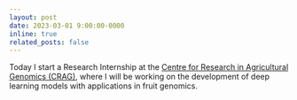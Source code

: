 ```yaml
---
layout: post
date: 2023-03-01 9:00:00-0000
inline: true
related_posts: false
---
```


Today I start a Research Internship at the [Centre for Research in Agricultural Genomics (CRAG)](https://www.cragenomica.es/), where I will be working on the development of deep learning models with applications in fruit genomics.

